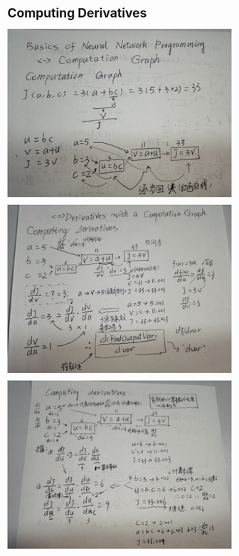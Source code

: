 # Computing Derivatives
 
 ![计算导数导数图1](./image/computing%20derivatives1.jpg)
 
 ![计算导数导数图2](./image/computing%20derivatives2.jpg)
 
 ![计算导数导数图3](./image/computing%20derivatives3.jpg)
 